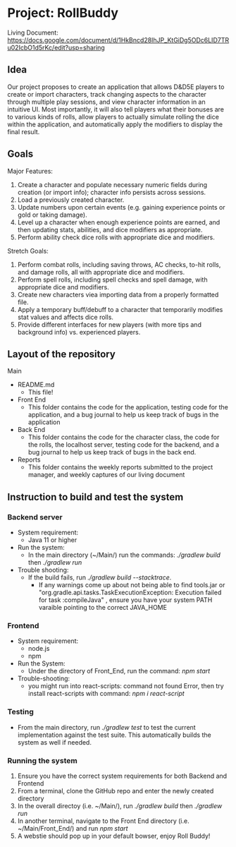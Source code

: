 # Project: RollBuddy

Living Document: https://docs.google.com/document/d/1HkBncd28IhJP_KtGiDg5ODc6LID7TRu02IcbO1d5rKc/edit?usp=sharing

## Idea

Our project proposes to create an application that allows D&D5E players to create or import characters, track changing aspects to the character through multiple play sessions, and view character information in an intuitive UI. Most importantly, it will also tell players what their bonuses are to various kinds of rolls, allow players to actually simulate rolling the dice within the application, and automatically apply the modifiers to display the final result.


## Goals

Major Features:


1. Create a character and populate necessary numeric fields during creation (or import info); character info persists across sessions.
2. Load a previously created character.
3. Update numbers upon certain events (e.g. gaining experience points or gold or taking damage).
4. Level up a character when enough experience points are earned, and then updating stats, abilities, and dice modifiers as appropriate.
5. Perform ability check dice rolls with appropriate dice and modifiers.


Stretch Goals:


1. Perform combat rolls, including saving throws, AC checks, to-hit rolls, and damage rolls, all with appropriate dice and modifiers.
2. Perform spell rolls, including spell checks and spell damage, with appropriate dice and modifiers.
3. Create new characters viea importing data from a properly formatted file.
4. Apply a temporary buff/debuff to a character that temporarily modifies stat values and affects dice rolls.
5. Provide different interfaces for new players (with more tips and background info) vs. experienced players.


## Layout of the repository 



Main
* README.md
    * This file!
* Front End
    * This folder contains the code for the application, testing code for the application, and a bug journal to help us keep track of bugs in the application
* Back End
    * This folder contains the code for the character class, the code for the rolls, the localhost server, testing code for the backend, and a bug journal to help us keep track of bugs in the back end.
* Reports
    * This folder contains the weekly reports submitted to the project manager, and weekly captures of our living document

## Instruction to build and test the system
### Backend server
* System requirement:
    * Java 11 or higher
* Run the system:
    - In the main directory (~/Main/) run the commands: *./gradlew build* then *./gradlew run*
* Trouble shooting:
    - If the build fails, run *./gradlew build --stacktrace*.
        - If any warnings come up about not being able to find tools.jar or  "org.gradle.api.tasks.TaskExecutionException: Execution failed for task :compileJava" , ensure you have your system PATH varaible pointing to the correct JAVA_HOME
         
### Frontend 
* System requirement: 
   * node.js
   * npm
* Run the System:
  - Under the directory of Front_End, run the command:   *npm start*
* Trouble-shooting: 
  - you might run into react-scripts: command not found Error, then try install react-scripts with command:
  *npm i react-script*

### Testing
* From the main directory, run *./gradlew test* to test the current implementation against the test suite. This automatically builds the system as well if needed.

### Running the system

1. Ensure you have the correct system requirements for both Backend and Frontend
2. From a terminal, clone the GitHub repo and enter the newly created directory
3. In the overall directoy (i.e. ~/Main/), run *./gradlew build* then *./gradlew run*
4. In another terminal, navigate to the Front End directory (i.e. ~/Main/Front_End/) and run *npm start*
5. A webstie should pop up in your default bowser, enjoy Roll Buddy!


